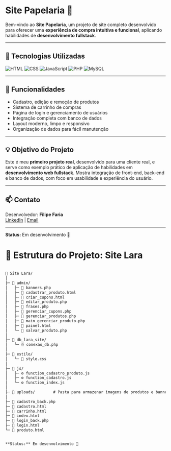 # Site Papelaria 🛒

Bem-vindo ao **Site Papelaria**, um projeto de site completo desenvolvido para oferecer uma **experiência de compra intuitiva e funcional**, 
aplicando habilidades de **desenvolvimento fullstack**.

---

## 🔧 Tecnologias Utilizadas

![HTML](https://img.shields.io/badge/HTML-E34F26?style=flat&logo=html5&logoColor=white)
![CSS](https://img.shields.io/badge/CSS-1572B6?style=flat&logo=css3&logoColor=white)
![JavaScript](https://img.shields.io/badge/JS-F7DF1E?style=flat&logo=javascript&logoColor=black)
![PHP](https://img.shields.io/badge/PHP-777BB4?style=flat&logo=php&logoColor=white)
![MySQL](https://img.shields.io/badge/MySQL-4479A1?style=flat&logo=mysql&logoColor=white)

---

## 🚀 Funcionalidades
- Cadastro, edição e remoção de produtos  
- Sistema de carrinho de compras  
- Página de login e gerenciamento de usuários  
- Integração completa com banco de dados  
- Layout moderno, limpo e responsivo  
- Organização de dados para fácil manutenção
  
---

## 💡 Objetivo do Projeto
Este é meu **primeiro projeto real**, desenvolvido para uma cliente real, e serve como exemplo prático de 
aplicação de habilidades em **desenvolvimento web fullstack**. Mostra integração de front-end, back-end e banco de dados, com foco em usabilidade e experiência do usuário.

---

## 📫 Contato
Desenvolvedor: **Filipe Faria**  
[LinkedIn](https://www.linkedin.com/in/filipe-faria-bba2b524b ) | [Email](filipefaria1805@gmail.com)

---

**Status:** Em desenvolvimento 🚧

# 📂 Estrutura do Projeto: Site Lara

```markdown

📁 Site Lara/
│
├─ 📁 admin/
│   ├─ 📝 banners.php
│   ├─ 📝 cadastrar_produto.html
│   ├─ 📝 criar_cupons.html
│   ├─ 📝 editar_produto.php
│   ├─ 📝 frases.php
│   ├─ 📝 gerenciar_cupons.php
│   ├─ 📝 gerenciar_produtos.php
│   ├─ 📝 main_gerenciar_produto.php
│   ├─ 📝 painel.html
│   └─ 📝 salvar_produto.php
│
├─ 📁 db_lara_site/
│   └─ 🗄️ conexao_db.php
│
├─ 📁 estilo/
│   └─ 🎨 style.css
│
├─ 📁 js/
│   ├─ ⚙️ function_cadastro_produto.js
│   ├─ ⚙️ function_cadastro.js
│   └─ ⚙️ function_index.js
│
├─ 📁 uploads/        # Pasta para armazenar imagens de produtos e banners
│
├─ 📝 cadastro_back.php
├─ 📝 cadastro.html
├─ 📝 carrinho.html
├─ 📝 index.html
├─ 📝 login_back.php
├─ 📝 login.html
└─ 📝 produto.html


**Status:** Em desenvolvimento 🚧
